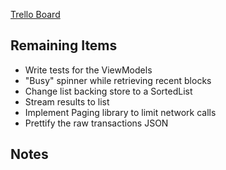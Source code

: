 [Trello Board](https://trello.com/b/OWZRAP5j/blockone)

## Remaining Items
 - Write tests for the ViewModels
 - "Busy" spinner while retrieving recent blocks
 - Change list backing store to a SortedList
 - Stream results to list
 - Implement Paging library to limit network calls
 - Prettify the raw transactions JSON

## Notes

<!--stackedit_data:
eyJoaXN0b3J5IjpbOTgzODU5MDc2LDI1MzYxNjkzXX0=
-->
